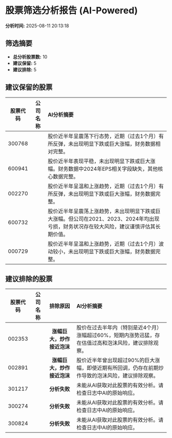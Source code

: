 # 股票筛选分析报告 (AI-Powered)

**分析时间:** 2025-08-11 20:13:18

## 筛选摘要

- **总分析股票数:** 10
- **建议保留:** 5
- **建议排除:** 5

## 建议保留的股票

| 股票代码 | 公司名称 | AI分析摘要 |
|:---:|:---:|:---|
| 300768 |  | 股价近半年呈震荡下行态势，近期（过去1个月）有所反弹，未出现明显下跌或巨大涨幅，财务数据相对完整。 |
| 600941 |  | 股价近半年表现平稳，未出现明显下跌或巨大涨幅。财务数据中2024年EPS相关字段缺失，其他核心数据完整。 |
| 002270 |  | 股价近半年呈温和上涨趋势，近期（过去1个月）有所反弹，未出现明显下跌或巨大涨幅，财务数据完整。 |
| 600732 |  | 股价近半年呈震荡上涨趋势，未出现明显下跌或巨大涨幅。但公司在2021、2023、2024年均出现亏损，财务状况存在较大风险，建议谨慎评估其长期价值。 |
| 000729 |  | 股价近半年呈温和上涨趋势，近期（过去1个月）波动较小，未出现明显下跌或巨大涨幅，财务数据完整。 |

## 建议排除的股票

| 股票代码 | 公司名称 | 排除原因 | AI分析摘要 |
|:---:|:---:|:---:|:---|
| 002353 |  | **涨幅巨大，炒作接近泡沫** | 股价在过去半年内（特别是近4个月）涨幅超过60%，短期内涨势迅猛，存在估值过高和泡沫风险，建议排除观察。 |
| 002891 |  | **涨幅巨大，炒作接近泡沫** | 股价近半年曾出现超过90%的巨大涨幅，即使近期有所回调，仍存在前期炒作导致的泡沫风险，建议排除观察。 |
| 301217 |  | **分析失败** | 未能从AI获取对此股票的有效分析。请检查日志中AI的原始响应。 |
| 300274 |  | **分析失败** | 未能从AI获取对此股票的有效分析。请检查日志中AI的原始响应。 |
| 300824 |  | **分析失败** | 未能从AI获取对此股票的有效分析。请检查日志中AI的原始响应。 |
